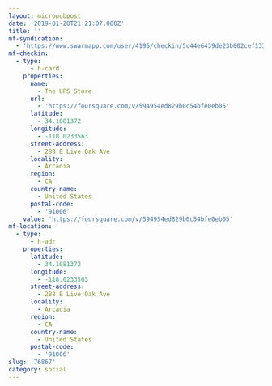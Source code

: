 ```yaml
---
layout: micropubpost
date: '2019-01-20T21:21:07.000Z'
title: ''
mf-syndication:
  - 'https://www.swarmapp.com/user/4195/checkin/5c44e6439de23b002cef133a'
mf-checkin:
  - type:
      - h-card
    properties:
      name:
        - The UPS Store
      url:
        - 'https://foursquare.com/v/594954ed829b0c54bfe0eb05'
      latitude:
        - 34.1081372
      longitude:
        - -118.0233563
      street-address:
        - 288 E Live Oak Ave
      locality:
        - Arcadia
      region:
        - CA
      country-name:
        - United States
      postal-code:
        - '91006'
    value: 'https://foursquare.com/v/594954ed829b0c54bfe0eb05'
mf-location:
  - type:
      - h-adr
    properties:
      latitude:
        - 34.1081372
      longitude:
        - -118.0233563
      street-address:
        - 288 E Live Oak Ave
      locality:
        - Arcadia
      region:
        - CA
      country-name:
        - United States
      postal-code:
        - '91006'
slug: '76867'
category: social
---
```

